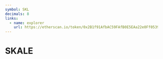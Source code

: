 ```yaml
---
symbol: SKL
decimals: 8
links:
  - name: explorer
    url: https://etherscan.io/token/0x2B1f91AfbAC59FAfB0E5EAa22e0Ff0539E97EBa8
---
```


# SKALE

